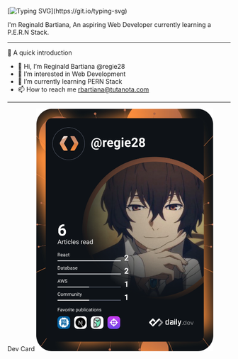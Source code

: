 [![Typing SVG](https://readme-typing-svg.demolab.com/?lines=Hi+There+,+How+are+you?)](https://git.io/typing-svg)

I'm Reginald Bartiana, An aspiring Web Developer currently learning a P.E.R.N Stack.

________________________________________________________________________________________________________________________
👋 A quick introduction

* 👋 Hi, I’m Reginald Bartiana @regie28
* 👀 I’m interested in Web Development
* 🌱 I’m currently learning PERN Stack
* 📫 How to reach me rbartiana@tutanota.com

_________________________________________________________________________________________________________________________
Dev Card
<a href="https://app.daily.dev/regie28"><img src="https://github.com/regie28/regie28/blob/main/devcard.svg" width="400" alt="Reginald Bartiana's Dev Card"/></a>
